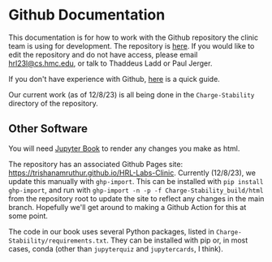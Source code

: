 # Github Documentation

This documentation is for how to work with the Github repository the clinic team is using for development. The repository is [here](https://github.com/trishanamruthur/HRL-Labs-Clinic). If you would like to edit the repository and do not have access, please email hrl23l@cs.hmc.edu, or talk to Thaddeus Ladd or Paul Jerger.

If you don't have experience with Github, [here](https://docs.github.com/en/get-started/quickstart) is a quick guide.

Our current work (as of 12/8/23) is all being done in the ```Charge-Stability``` directory of the repository.

## Other Software

You will need [Jupyter Book](jupyter-book-setup) to render any changes you make as html.

The repository has an associated Github Pages site: https://trishanamruthur.github.io/HRL-Labs-Clinic. Currently (12/8/23), we update this manually with ```ghp-import```. This can be installed with ```pip install ghp-import```, and run with ```ghp-import -n -p -f Charge-Stability_build/html``` from the repository root to update the site to reflect any changes in the main branch. Hopefully we'll get around to making a Github Action for this at some point.

The code in our book uses several Python packages, listed in ```Charge-Stabiility/requirements.txt```. They can be installed with pip or, in most cases, conda (other than ```jupyterquiz``` and ```jupytercards```, I think).